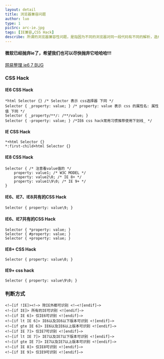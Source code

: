 ```yaml
---
layout: detail
title: 浏览器兼容问题
author: luo
type: 1
picSrc: arc-ie.jpg
tags: [IE兼容,CSS Hack]
describe: 所谓的浏览器兼容性问题，是指因为不同的浏览器对同一段代码有不同的解析，造成页面显示效果不统一的情况。在大多数情况下，我们的需求是，无论用户用什么浏览器来查看我们的网站或者登陆我们的系统，都应该是统一的显示效果。（放弃IE，拥抱未来）
---
```


#### 微软已经抛弃ie了，希望我们也可以尽快抛弃它哈哈哈!!! ####

[网易整理 ie6 7 BUG][1]

[1]: http://nec.netease.com/library/category/#bug "网易整理 ie6 7 BUG"

### CSS Hack ###

#### IE6 CSS Hack ####

	*html Selector {} /* Selector 表示 css选择器 下同 */
	Selector { _property: value; } /* property: value 表示 css 的属性名: 属性值 下同 */
	Selector { _property/**/: /**/value; }
	Selector { -property: value; } /*IE6 css hack常用习惯推荐使用下划线_ */

#### IE CSS Hack ####

	*+html Selector {}
	*:first-child+html Selector {}

#### IE8 CSS Hack ####

	Selector { /* 注意看value值的 */
	    property: value1; /* W3C MODEL */
	    property: value2\0; /* IE 8+ */
	    property: value1\9\0; /* IE 9+ */
	}

#### IE6、IE7、IE8共有的CSS Hack ####

	Selector { property: value\9; }

#### IE6、IE7共有的CSS Hack ####

	Selector { *property: value; }
	Selector { #property: value; }
	Selector { +property: value; }

#### IE8+ CSS Hack ####

	Selector { property: value\0; }

#### IE9+ css hack ####

	Selector { property: value\9\0; }

### 判断方式 ###

	<!–[if !IE]><!–> 除IE外都可识别 <!–<![endif]–>
	<!–[if IE]> 所有的IE可识别 <![endif]–>
	<!–[if IE 6]> 仅IE6可识别 <![endif]–>
	<!–[if lt IE 6]> IE6以及IE6以下版本可识别 <![endif]–>
	<!–[if gte IE 6]> IE6以及IE6以上版本可识别 <![endif]–>
	<!–[if IE 7]> 仅IE7可识别 <![endif]–>
	<!–[if lt IE 7]> IE7以及IE7以下版本可识别 <![endif]–>
	<!–[if gte IE 7]> IE7以及IE7以上版本可识别 <![endif]–>
	<!–[if IE 8]> 仅IE8可识别 <![endif]–>
	<!–[if IE 9]> 仅IE9可识别 <![endif]–>